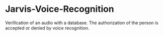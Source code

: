 # Jarvis-Voice-Recognition
Verification of an audio with a database. The authorization of the person is accepted or denied by voice recognition.
